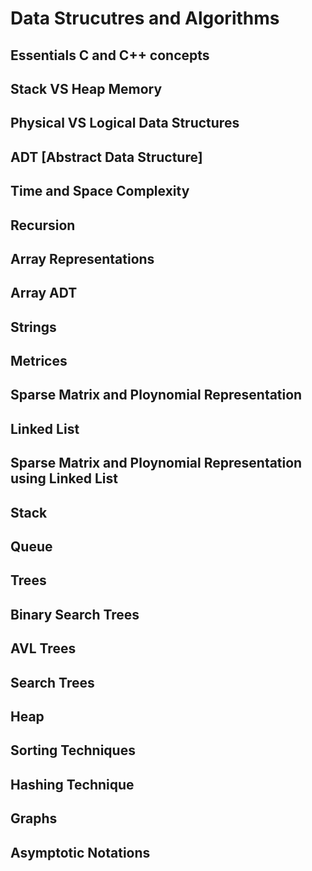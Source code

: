 # Data Strucutres and Algorithms

## Essentials C and C++ concepts

## Stack VS Heap Memory

## Physical VS Logical Data Structures

## ADT [Abstract Data Structure]

## Time and Space Complexity

## Recursion

## Array Representations

## Array ADT

## Strings

## Metrices

## Sparse Matrix and Ploynomial Representation

## Linked List

## Sparse Matrix and Ploynomial Representation using Linked List

## Stack

## Queue

## Trees

## Binary Search Trees

## AVL Trees

## Search Trees

## Heap

## Sorting Techniques

## Hashing Technique

## Graphs

## Asymptotic Notations